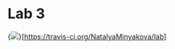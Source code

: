 Lab 3
====
{<img src="https://travis-ci.org/NatalyaMinyakova/lab.png" />}[https://travis-ci.org/NatalyaMinyakova/lab]
